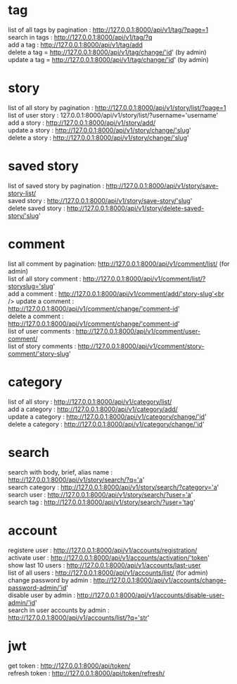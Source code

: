 # tag
list of all tags by pagination : http://127.0.0.1:8000/api/v1/tag/?page=1 <br />
search in tags : http://127.0.0.1:8000/api/v1/tag/?q <br />
add a tag : http://127.0.0.1:8000/api/v1/tag/add <br />
delete a tag = http://127.0.0.1:8000/api/v1/tag/change/'id' (by admin) <br />
update a tag = http://127.0.0.1:8000/api/v1/tag/change/'id' (by admin) <br />

# story
list of all story by pagination : http://127.0.0.1:8000/api/v1/story/list/?page=1 <br />
list of user story : 127.0.0.1:8000/api/v1/story/list/?username='username' <br />
add a story : http://127.0.0.1:8000/api/v1/story/add/ <br />
update a story : http://127.0.0.1:8000/api/v1/story/change/'slug' <br />
delete a story : http://127.0.0.1:8000/api/v1/story/change/'slug' <br />

# saved story
list of saved story by pagination : http://127.0.0.1:8000/api/v1/story/save-story-list/ <br />
saved story : http://127.0.0.1:8000/api/v1/story/save-story/'slug' <br />
delete saved story : http://127.0.0.1:8000/api/v1/story/delete-saved-story/'slug' <br />

# comment
list all comment by pagination: http://127.0.0.1:8000/api/v1/comment/list/ (for admin) <br />
list of all story comment : http://127.0.0.1:8000/api/v1/comment/list/?storyslug='slug' <br />
add a comment : http://127.0.0.1:8000/api/v1/comment/add/'story-slug'<br />
update a comment : http://127.0.0.1:8000/api/v1/comment/change/'comment-id' <br />
delete a comment : http://127.0.0.1:8000/api/v1/comment/change/'comment-id' <br />
list of user comments : http://127.0.0.1:8000/api/v1/comment/user-comment/ <br />
list of story comments : http://127.0.0.1:8000/api/v1/comment/story-comment/'story-slug' <br />

# category
list of all story : http://127.0.0.1:8000/api/v1/category/list/ <br />
add a category : http://127.0.0.1:8000/api/v1/category/add/ <br />
update a category : http://127.0.0.1:8000/api/v1/category/change/'id' <br />
delete a category : http://127.0.0.1:8000/api/v1/category/change/'id' <br />

# search
search with body, brief, alias name : http://127.0.0.1:8000/api/v1/story/search/?q='a' <br />
search category : http://127.0.0.1:8000/api/v1/story/search/?category='a' <br />
search user : http://127.0.0.1:8000/api/v1/story/search/?user='a' <br />
search tag : http://127.0.0.1:8000/api/v1/story/search/?user='tag' <br />


# account
registere user : http://127.0.0.1:8000/api/v1/accounts/registration/ <br />
activate user : http://127.0.0.1:8000/api/v1/accounts/activation/'token'  <br />
show last 10 users : http://127.0.0.1:8000/api/v1/accounts/last-user <br />
list of all users : http://127.0.0.1:8000/api/v1/accounts/list/ (for admin) <br />
change password by admin : http://127.0.0.1:8000/api/v1/accounts/change-password-admin/'id' <br />
disable user by admin : http://127.0.0.1:8000/api/v1/accounts/disable-user-admin/'id' <br />
search in user accounts by admin : http://127.0.0.1:8000/api/v1/accounts/list/?q='str' <br />

# jwt
get token : http://127.0.0.1:8000/api/token/ <br />
refresh token : http://127.0.0.1:8000/api/token/refresh/ <br />
